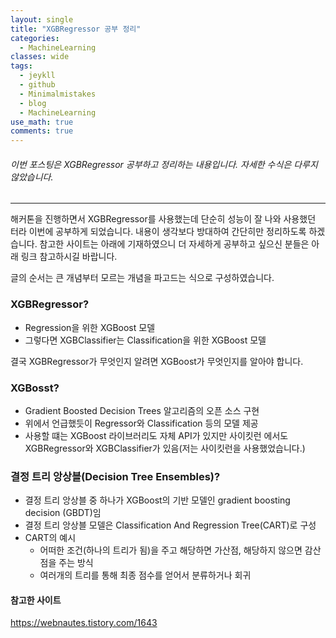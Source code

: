 ```yaml
---
layout: single
title: "XGBRegressor 공부 정리"
categories:
  - MachineLearning
classes: wide
tags:
  - jeykll
  - github
  - Minimalmistakes
  - blog
  - MachineLearning
use_math: true
comments: true
---
```


###### 이번 포스팅은 XGBRegressor 공부하고 정리하는 내용입니다. 자세한 수식은 다루지 않았습니다.  

---  

해커톤을 진행하면서 XGBRegressor를 사용했는데 단순히 성능이 잘 나와 사용했던 터라 이번에 공부하게 되었습니다. 내용이 생각보다 방대하여 간단히만 정리하도록 하겠습니다. 참고한 사이트는 아래에 기재하였으니 더 자세하게 공부하고 싶으신 분들은 아래 링크 참고하시길 바랍니다.  

글의 순서는 큰 개념부터 모르는 개념을 파고드는 식으로 구성하였습니다.  

### XGBRegressor?  
+ Regression을 위한 XGBoost 모델  
+ 그렇다면 XGBClassifier는 Classification을 위한 XGBoost 모델  

결국 XGBRegressor가 무엇인지 알려면 XGBoost가 무엇인지를 알아야 합니다.  

### XGBosst?  
+ Gradient Boosted Decision Trees 알고리즘의 오픈 소스 구현  
+ 위에서 언급했듯이 Regressor와 Classification 등의 모델 제공  
+ 사용할 떄는 XGBoost 라이브러리도 자체 API가 있지만 사이킷런 에서도 XGBRegressor와 XGBClassifier가 있음(저는 사이킷런을 사용했었습니다.)  

### 결정 트리 앙상블(Decision Tree Ensembles)?  
+ 결정 트리 앙상블 중 하나가 XGBoost의 기반 모델인 gradient boosting decision (GBDT)임  
+ 결정 트리 앙상블 모델은 Classification And Regression Tree(CART)로 구성  
+ CART의 예시  
  - 어떠한 조건(하나의 트리가 됨)을 주고 해당하면 가산점, 해당하지 않으면 감산점을 주는 방식  
  - 여러개의 트리를 통해 최종 점수를 얻어서 분류하거나 회귀  


#### 참고한 사이트  
https://webnautes.tistory.com/1643

